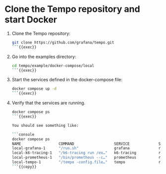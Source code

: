 # Clone the Tempo repository and start Docker

1. Clone the Tempo repository:

   ```bash
   git clone https://github.com/grafana/tempo.git
   ```{{exec}}

1. Go into the examples directory:

   ```bash
   cd tempo/example/docker-compose/local
   ```{{exec}}

1. Start the services defined in the docker-compose file:

   ```bash
   docker compose up -d
   ```{{exec}}

1. Verify that the services are running.

   ```bash
   docker compose ps
   ```{{exec}}

   You should see something like:

   ```console
   docker compose ps
   NAME                 COMMAND                  SERVICE             STATUS              PORTS
   local-grafana-1      "/run.sh"                grafana             running             0.0.0.0:3000->3000/tcp
   local-k6-tracing-1   "/k6-tracing run /ex…"   k6-tracing          running
   local-prometheus-1   "/bin/prometheus --c…"   prometheus          running             0.0.0.0:9090->9090/tcp
   local-tempo-1        "/tempo -config.file…"   tempo               running             0.0.0.0:3200->3200/tcp, 0.0.0.0:4317-4318->4317-4318/tcp, 0.0.0.0:9411->9411/tcp, 0.0.0.0:14268->14268/tcp
   ```{{copy}}
